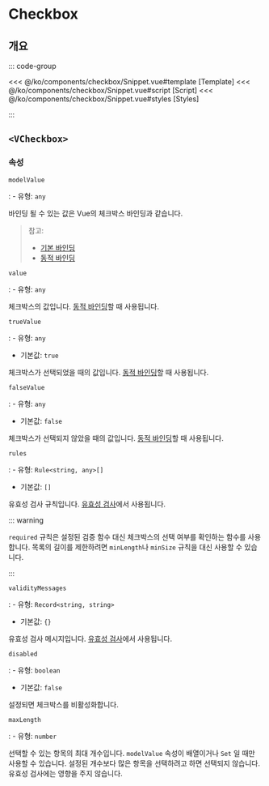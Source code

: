 <script setup lang="ts">
import Snippet from "./Snippet.vue";
</script>

# Checkbox

## 개요

<VComponentPreview>
  <Snippet />
</VComponentPreview>

::: code-group

<<< @/ko/components/checkbox/Snippet.vue#template [Template]
<<< @/ko/components/checkbox/Snippet.vue#script [Script]
<<< @/ko/components/checkbox/Snippet.vue#styles [Styles]

:::

## `<VCheckbox>`

### 속성

`modelValue`

: - 유형: `any`

  바인딩 될 수 있는 값은 Vue의 체크박스 바인딩과 같습니다.

  > 참고:
  > - [기본 바인딩](https://v3.vuejs.org/guide/forms.html#checkboxes)
  > - [동적 바인딩](https://vuejs.org/guide/essentials/forms.html#checkbox-1)

`value`

: - 유형: `any`

  체크박스의 값입니다. [동적 바인딩](https://vuejs.org/guide/essentials/forms.html#checkbox-1)할 때 사용됩니다.

`trueValue`

: - 유형: `any`
  - 기본값: `true`

  체크박스가 선택되었을 때의 값입니다. [동적 바인딩](https://vuejs.org/guide/essentials/forms.html#checkbox-1)할 때 사용됩니다.

`falseValue`

: - 유형: `any`
  - 기본값: `false`

  체크박스가 선택되지 않았을 때의 값입니다. [동적 바인딩](https://vuejs.org/guide/essentials/forms.html#checkbox-1)할 때 사용됩니다.

`rules`

: - 유형: `Rule<string, any>[]`
  - 기본값: `[]`

  유효성 검사 규칙입니다. [유효성 검사](/ko/guide/basic/validation/)에서 사용됩니다.

  ::: warning

  `required` 규칙은 설정된 검증 함수 대신 체크박스의 선택 여부를 확인하는 함수를 사용합니다. 목록의 길이를 제한하려면 `minLength`나 `minSize` 규칙을 대신 사용할 수 있습니다.

  :::

`validityMessages`

: - 유형: `Record<string, string>`
  - 기본값: `{}`

  유효성 검사 메시지입니다. [유효성 검사](/ko/guide/basic/validation/)에서 사용됩니다.

`disabled`

: - 유형: `boolean`
  - 기본값: `false`

  설정되면 체크박스를 비활성화합니다.

`maxLength`

: - 유형: `number`

  선택할 수 있는 항목의 최대 개수입니다. `modelValue` 속성이 배열이거나 `Set` 일 때만 사용할 수 있습니다. 설정된 개수보다 많은 항목을 선택하려고 하면 선택되지 않습니다. 유효성 검사에는 영향을 주지 않습니다.

